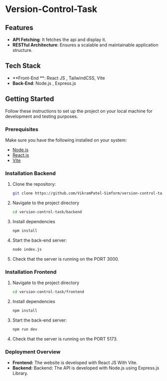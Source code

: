 # Version-Control-Task

## Features

- **API Fetching**: It fetches the api and display it.
- **RESTful Architecture**: Ensures a scalable and maintainable application structure.

## Tech Stack

- **Front-End **: React JS , TailwindCSS, Vite
- **Back-End**: Node.js , Express.js

## Getting Started

Follow these instructions to set up the project on your local machine for development and testing purposes.

### Prerequisites

Make sure you have the following installed on your system:

- [Node.js](https://nodejs.org/)
- [React.js](https://react.dev/)
- [Vite](https://vite.dev/)

### Installation Backend

1. Clone the repository:
   ```sh
   git clone https://github.com/VikramPatel-Simform/version-control-task
   
2. Navigate to the project directory
    ```sh
    cd version-control-task/backend
3. Install dependencies
     ```sh
     npm install
4. Start the back-end server:
   ```sh
   node index.js
6. Check that the server is running on the PORT 3000.

### Installation Frontend

1. Navigate to the project directory
    ```sh
    cd version-control-task/frontend
2. Install dependencies
     ```sh
     npm install
3. Start the back-end server:
   ```sh
   npm run dev
4. Check that the server is running on the PORT 5173.

### Deployment Overview
- **Frontend:** The website is developed with React JS With Vite.
- **Backend:** Backend: The API is developed with Node.js using Express.js Library.
